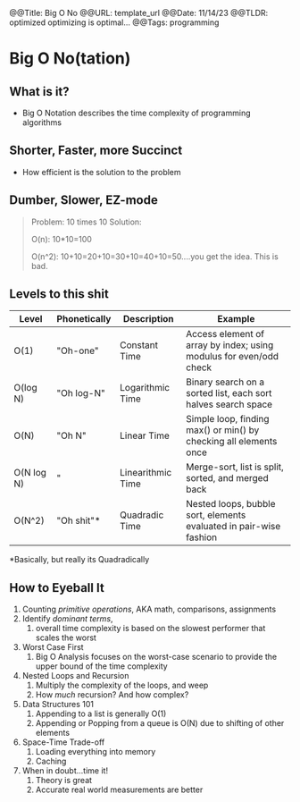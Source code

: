 @@Title: Big O No
@@URL: template_url
@@Date: 11/14/23
@@TLDR: optimized optimizing is optimal...
@@Tags: programming


# Big O No(tation)

## What is it?

- Big O Notation describes the time complexity of programming algorithms

## Shorter, Faster, more Succinct

- How efficient is the solution to the problem

## Dumber, Slower, EZ-mode

> Problem: 10 times 10
> Solution:
> 
> O(n): 10*10=100
> 
> O(n^2): 10+10=20+10=30+10=40+10=50....you get the idea. This is bad.

## Levels to this shit

| Level      | Phonetically | Description       | Example                                                            |
| ---------- | ------------ | ----------------- | ------------------------------------------------------------------ |
| O(1)       | "Oh-one"     | Constant Time     | Access element of array by index; using modulus for even/odd check |
| O(log N)   | "Oh log-N"   | Logarithmic Time  | Binary search on a sorted list, each sort halves search space      |
| O(N)       | "Oh N"       | Linear Time       | Simple loop, finding max() or min() by checking all elements once  |
| O(N log N) | "            | Linearithmic Time | Merge-sort, list is split, sorted, and merged back                 |
| O(N^2)     | "Oh shit"*   | Quadradic Time    | Nested loops, bubble sort, elements evaluated in pair-wise fashion |

*Basically, but really its Quadradically 

## How to Eyeball It

1. Counting *primitive operations*, AKA math, comparisons, assignments
2. Identify *dominant terms*, 
   1. overall time complexity is based on the slowest performer that scales the worst
3. Worst Case First
   1. Big O Analysis focuses on the worst-case scenario to provide the upper bound of the time complexity
4. Nested Loops and Recursion
   1. Multiply the complexity of the loops, and weep
   2. How *much* recursion? And how complex? 
5. Data Structures 101
   1. Appending to a list is generally O(1)
   2. Appending or Popping from a queue is O(N) due to shifting of other elements
6. Space-Time Trade-off
   1. Loading everything into memory
   2. Caching
7. When in doubt...time it!
   1. Theory is great
   2. Accurate real world measurements are better

